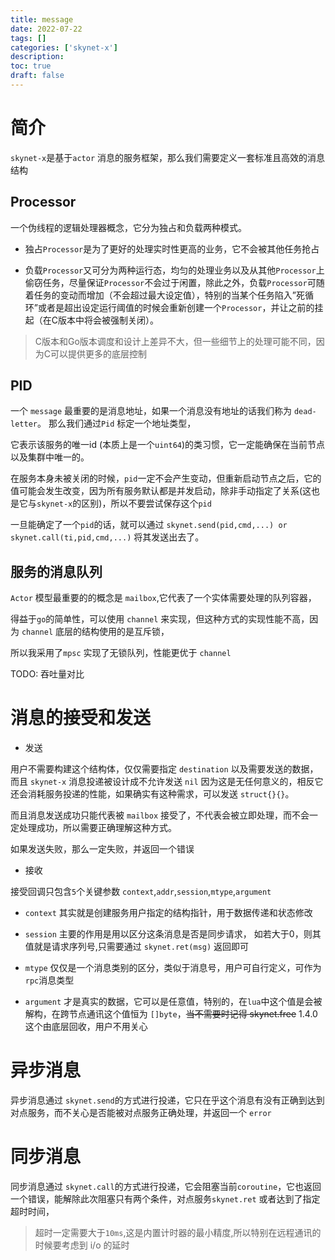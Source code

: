 ```yaml
---
title: message
date: 2022-07-22
tags: []
categories: ['skynet-x']
description: 
toc: true
draft: false
---
```



# 简介

`skynet-x`是基于`actor` 消息的服务框架，那么我们需要定义一套标准且高效的消息结构



## Processor

一个伪线程的逻辑处理器概念，它分为独占和负载两种模式。
+ 独占`Processor`是为了更好的处理实时性更高的业务，它不会被其他任务抢占

+ 负载`Processor`又可分为两种运行态，均匀的处理业务以及从其他`Processor`上偷窃任务，尽量保证`Processor`不会过于闲置，除此之外，负载`Processor`可随着任务的变动而增加（不会超过最大设定值），特别的当某个任务陷入”死循环”或者是超出设定运行阈值的时候会重新创建一个`Processor`，并让之前的挂起（在C版本中将会被强制关闭）。

> C版本和Go版本调度和设计上差异不大，但一些细节上的处理可能不同，因为C可以提供更多的底层控制

## PID

一个 `message` 最重要的是消息地址，如果一个消息没有地址的话我们称为 `dead-letter`。 那么我们通过`Pid` 标定一个地址类型，

它表示该服务的唯一id (本质上是一个`uint64`)的类习惯，它一定能确保在当前节点以及集群中唯一的。

在服务本身未被关闭的时候，`pid`一定不会产生变动，但重新启动节点之后，它的值可能会发生改变，因为所有服务默认都是并发启动，除非手动指定了关系(这也是它与`skynet-x`的区别)，所以不要尝试保存这个`pid`

一旦能确定了一个`pid`的话，就可以通过 `skynet.send(pid,cmd,...) or skynet.call(ti,pid,cmd,...)` 将其发送出去了。



## 服务的消息队列


`Actor` 模型最重要的的概念是 `mailbox`,它代表了一个实体需要处理的队列容器，

得益于`go`的简单性，可以使用 `channel` 来实现，但这种方式的实现性能不高，因为 `channel` 底层的结构使用的是互斥锁，

所以我采用了`mpsc` 实现了无锁队列，性能更优于 `channel`

TODO: 吞吐量对比


# 消息的接受和发送

+ 发送

用户不需要构建这个结构体，仅仅需要指定 `destination` 以及需要发送的数据，而且 `skynet-x` 消息投递被设计成不允许发送 `nil` 因为这是无任何意义的，相反它还会消耗服务投递的性能，如果确实有这种需求，可以发送 `struct{}{}`。

而且消息发送成功只能代表被 `mailbox` 接受了，不代表会被立即处理，而不会一定处理成功，所以需要正确理解这种方式。

如果发送失败，那么一定失败，并返回一个错误


+ 接收

接受回调只包含`5`个关键参数 `context`,`addr`,`session`,`mtype`,`argument`

- `context` 其实就是创建服务用户指定的结构指针，用于数据传递和状态修改

- `session` 主要的作用是用以区分这条消息是否是同步请求， 如若大于0，则其值就是请求序列号,只需要通过 `skynet.ret(msg)` 返回即可

- `mtype` 仅仅是一个消息类别的区分，类似于消息号，用户可自行定义，可作为`rpc`消息类型

- `argument` 才是真实的数据，它可以是任意值，特别的，在`lua`中这个值是会被解构，在跨节点通讯这个值恒为 `[]byte`，~~当不需要时记得 skynet.free~~  1.4.0 这个由底层回收，用户不用关心



# 异步消息

异步消息通过 `skynet.send`的方式进行投递，它只在乎这个消息有没有正确到达到对点服务，而不关心是否能被对点服务正确处理，并返回一个 `error`

# 同步消息

同步消息通过 `skynet.call`的方式进行投递，它会阻塞当前`coroutine`，它也返回一个错误，能解除此次阻塞只有两个条件，对点服务`skynet.ret` 或者达到了指定超时时间，
> 超时一定需要大于`10ms`,这是内置计时器的最小精度,所以特别在远程通讯的时候要考虑到 i/o 的延时

